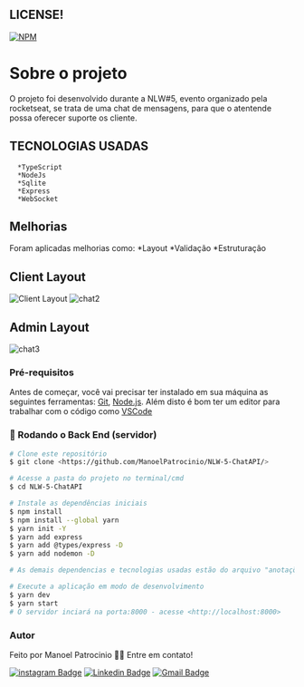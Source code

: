 ## LICENSE!
[![NPM](https://img.shields.io/npm/l/react)](https://github.com/ManoelPatrocinio/NLW-5-ChatAPI/blob/main/LICENSE) 
# Sobre o projeto

O projeto foi desenvolvido durante a NLW#5, evento organizado pela rocketseat, se trata de uma chat de mensagens, para que o atentende possa oferecer suporte os cliente.

## TECNOLOGIAS USADAS  
      *TypeScript
      *NodeJs
      *Sqlite
      *Express
      *WebSocket

## Melhorias
  Foram aplicadas melhorias como:
  *Layout
  *Validação
  *Estruturação
  
## Client Layout
![Client Layout](https://user-images.githubusercontent.com/47128362/120898082-c9ecbe00-c5ff-11eb-8e67-24c36eb4660a.png)    ![chat2](https://user-images.githubusercontent.com/47128362/120898189-2a7bfb00-c600-11eb-98e9-4501d6589ca7.png)

## Admin Layout
![chat3](https://user-images.githubusercontent.com/47128362/120898207-41225200-c600-11eb-80be-949de7dd7d9b.png)


### Pré-requisitos

Antes de começar, você vai precisar ter instalado em sua máquina as seguintes ferramentas:
[Git](https://git-scm.com), [Node.js](https://nodejs.org/en/). 
Além disto é bom ter um editor para trabalhar com o código como [VSCode](https://code.visualstudio.com/)

### 🎲 Rodando o Back End (servidor)

```bash
# Clone este repositório
$ git clone <https://github.com/ManoelPatrocinio/NLW-5-ChatAPI/>

# Acesse a pasta do projeto no terminal/cmd
$ cd NLW-5-ChatAPI

# Instale as dependências iniciais
$ npm install
$ npm install --global yarn
$ yarn init -Y                             
$ yarn add express                         
$ yarn add @types/express -D                                  
$ yarn add nodemon -D 

# As demais dependencias e tecnologias usadas estão do arquivo "anotações"

# Execute a aplicação em modo de desenvolvimento
$ yarn dev
$ yarn start
# O servidor inciará na porta:8000 - acesse <http://localhost:8000>


```

### Autor

Feito por Manoel Patrocinio 👋🏽 Entre em contato!

[![instagram Badge](https://img.shields.io/badge/Instagram-E4405F?style=flat-square&logo=instagram&logoColor=white=https://www.instagram.com/patrocinioiii/)](https://www.instagram.com/patrocinioiii/) [![Linkedin Badge](https://img.shields.io/badge/-Manoel-blue?style=flat-square&logo=Linkedin&logoColor=white&link=https://linkedin.com/in/manoel-patrocinio-1b342b203/)](https://linkedin.com/in/manoel-patrocinio-1b342b203) 
[![Gmail Badge](https://img.shields.io/badge/-manoelpatrocinio99@gmail.com-c14438?style=flat-square&logo=Gmail&logoColor=white&link=mailto:manoelpatrocinio99@gmail.com)](mailto:manoelpatrocinio99@gmail.com)




